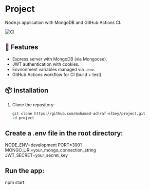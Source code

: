 # Project

Node.js application with MongoDB and GitHub Actions CI.

![CI](https://github.com/mohamed-achraf-elbey/project/actions/workflows/node.js.yml/badge.svg)

## 🚀 Features
- Express server with MongoDB (via Mongoose).
- JWT authentication with cookies.
- Environment variables managed via `.env`.
- GitHub Actions workflow for CI (build + test).

## 📦 Installation

1. Clone the repository:
   ```bash
   git clone https://github.com/mohamed-achraf-elbey/project.git
   cd project

## Create a .env file in the root directory:

NODE_ENV=development
PORT=3001
MONGO_URI=your_mongo_connection_string
JWT_SECRET=your_secret_key

## Run the app:

npm start
